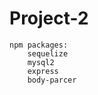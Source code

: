 # Project-2
    npm packages:
        sequelize
        mysql2
        express
        body-parcer
        